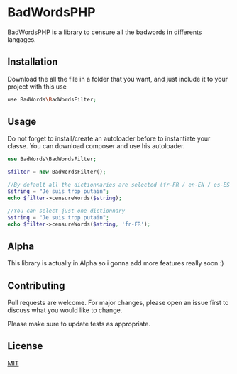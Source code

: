 # BadWordsPHP

BadWordsPHP is a library to censure all the badwords in differents langages.

## Installation

Download the all the file in a folder that you want, and just include it to your project with this use

```bash
use BadWords\BadWordsFilter;
```

## Usage
Do not forget to install/create an autoloader before to instantiate your classe. You can download composer and use his autoloader.

```php
use BadWords\BadWordsFilter;

$filter = new BadWordsFilter();

//By default all the dictionnaries are selected (fr-FR / en-EN / es-ES etc...)
$string = "Je suis trop putain";
echo $filter->censureWords($string);

//You can select just one dictionnary
$string = "Je suis trop putain";
echo $filter->censureWords($string, 'fr-FR');

```

## Alpha
This library is actually in Alpha so i gonna add more features really soon :)

## Contributing
Pull requests are welcome. For major changes, please open an issue first to discuss what you would like to change.

Please make sure to update tests as appropriate.

## License
[MIT](https://choosealicense.com/licenses/mit/)